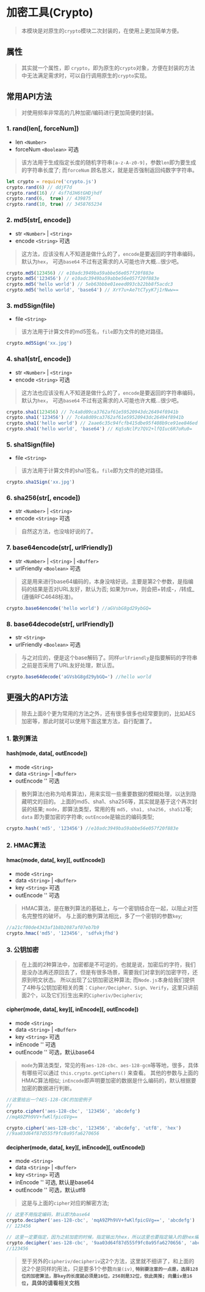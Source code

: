 # 加密工具(Crypto)
> 本模块是对原生的`crypto`模块二次封装的，在使用上更加简单方便。


## 属性
> 其实就一个属性，即 `crypto`，即为原生的`crypto`对象，方便在封装的方法中无法满足需求时，可以自行调用原生的`crypto`实现。

## 常用API方法
> 对使用频率非常高的几种加密/编码进行更加简便的封装。

### 1. rand(len[, forceNum])
- len `<Number>`
- forceNum `<Boolean>` 可选

> 该方法用于生成指定长度的随机字符串`[a-z-A-z0-9]`，参数`len`即为要生成的字符串长度了; 而`forceNum` 顾名思义，就是是否强制返回纯数字字符串。

```javascript
let crypto = require('crypto.js')
crypto.rand(6) // ddjF7d
crypto.rand(16) // 4sf7dJH6tGHDjhdf
crypto.rand(6,  true) // 439875
crypto.rand(10, true) // 3458765234
```


### 2. md5(str[, encode])
- str `<Number>` | `<String>`
- encode `<String>` 可选

> 这方法，应该没有人不知道是做什么的了，`encode`是要返回的字符串编码，默认为`hex`， 可选`base64` 不过有这需求的人可能也许大概...很少吧。

```javascript
crypto.md5(123456) // e10adc3949ba59abbe56e057f20f883e
crypto.md5('123456') // e10adc3949ba59abbe56e057f20f883e
crypto.md5('hello world') // 5eb63bbbe01eeed093cb22bb8f5acdc3
crypto.md5('hello world', 'base64') // XrY7u+Ae7tCTyyK7j1rNww==
```


### 3. md5Sign(file)
- file `<String>`

> 该方法用于计算文件的md5签名，`file`即为文件的绝对路径。

```javascript
crypto.md5Sign('xx.jpg')
```


### 4. sha1(str[, encode])
- str `<Number>` | `<String>`
- encode `<String>` 可选

> 这方法也应该没有人不知道是做什么的了，`encode`是要返回的字符串编码，默认为`hex`， 可选`base64` 不过有这需求的人可能也许大概...很少吧。

```javascript
crypto.sha1(123456) // 7c4a8d09ca3762af61e59520943dc26494f8941b
crypto.sha1('123456') // 7c4a8d09ca3762af61e59520943dc26494f8941b
crypto.sha1('hello world') // 2aae6c35c94fcfb415dbe95f408b9ce91ee846ed
crypto.sha1('hello world', 'base64') // Kq5sNclPz7QV2+lfQIuc6R7oRu0=
```


### 5. sha1Sign(file)
- file `<String>`

> 该方法用于计算文件的sha1签名，`file`即为文件的绝对路径。

```javascript
crypto.sha1Sign('xx.jpg')
```


### 6. sha256(str[, encode])
- str `<Number>` | `<String>`
- encode `<String>` 可选

> 自然这方法，也没啥好说的了。



### 7. base64encode(str[, urlFriendly])
- str `<Number>` | `<String>` | `<Buffer>`
- urlFriendly `<Boolean>` 可选

> 这是用来进行base64编码的，本身没啥好说。主要是第2个参数，是指编码的结果是否对URL友好，默认为否; 如果为true，则会把+转成-，/转成_ (遵循RFC4648标准)。

```javascript
crypto.base64encode('hello world') //aGVsbG8gd29ybGQ=

```



### 8. base64decode(str[, urlFriendly])
- str `<String>`
- urlFriendly `<Boolean>` 可选

> 与之对应的，便是这个base解码了。同样`urlFriendly`是指要解码的字符串之前是否采用了URL友好处理，默认否。

```javascript
crypto.base64decode('aGVsbG8gd29ybGQ=') //hello world

```



## 更强大的API方法
> 除去上面8个更为常用的方法之外，还有很多很多也经常要到的，比如AES加密等，那此时就可以使用下面这里方法，自行配置了。

### 1. 散列算法
#### hash(mode, data[, outEncode])
- mode `<String>`
- data `<String>` | `<Buffer>`
- outEncode '<String>' 可选

> 散列算法(也称为哈希算法)，用来实现一些重要数据的模糊处理，以达到隐藏明文的目的。
> 上面的md5、sha1、sha256等，其实就是基于这个再次封装的结果;
> `mode`，即算法类型，常用的有 `md5, sha1, sha256, sha512`等;
> `data` 即为要加密的字符串;
> `outEncode`是输出的编码类型;

```javascript
crypto.hash('md5', '123456') //e10adc3949ba59abbe56e057f20f883e

```


### 2. HMAC算法
#### hmac(mode, data[, key][, outEncode])
- mode `<String>`
- data `<String>` | `<Buffer>`
- key `<String>` 可选
- outEncode '<String>' 可选

> HMAC算法，是在散列算法的基础上，与一个密钥结合在一起，以阻止对签名完整性的破坏。
> 与上面的散列算法相比，多了一个密钥的参数`key`;

```javascript
//a21cf00de4343af1b8b2087af07eb7b9
crypto.hmac('md5', '123456', 'sdfvkjfhd') 

```


### 3. 公钥加密
> 在上面的2种算法中，加密都是不可逆的，也就是说，加密后的字符，我们是没办法再还原回去了，但是有很多场景，需要我们对拿到的加密字符，还原到明文状态。
> 所以出现了公钥加密这种算法; 而`Node.js`本身给我们提供了4种与公钥加密相关的类：`Cipher/Decipher、Sign、Verify`，这里只讲前面2个，以及它们衍生出来的`Cipheriv/Decipheriv`;

#### cipher(mode, data[, key][, inEncode][, outEncode])
- mode `<String>`
- data `<String>` | `<Buffer>`
- key `<String>` 可选
- inEncode '<String>' 可选
- outEncode '<String>' 可选，默认base64

> `mode`为算法类型，常见的有`aes-128-cbc、aes-128-gcm`等等地，很多，具体有哪些可以通过 `this.crypto.getCiphers()` 来查看。
> 其他的参数与上面的HMAC算法相似; `inEncode`即声明要加密的数据是什么编码的，默认根据要加密的数据进行判断。

```javascript
//这里给出一个AES-128-CBC的加密例子
// 
crypto.cipher('aes-128-cbc', '123456', 'abcdefg')
//mqA9ZPh9VV+fwKlfpicGVg==

crypto.cipher('aes-128-cbc', '123456', 'abcdefg', 'utf8', 'hex')
//9aa03d64f87d555f9fc0a95fa6270656

```



#### decipher(mode, data[, key][, inEncode][, outEncode])
- mode `<String>`
- data `<String>` | `<Buffer>`
- key `<String>` 可选
- inEncode '<String>' 可选, 默认是base64
- outEncode '<String>' 可选，默认utf8

> 这是与上面的`cipher`对应的解密方法;

```javascript
// 这里不用指定编码，默认即为base64
crypto.decipher('aes-128-cbc', 'mqA9ZPh9VV+fwKlfpicGVg==', 'abcdefg')
// 123456

// 这里一定要指定，因为之前加密的时候，指定输出为hex，所以这里也要指定输入的是hex编码
crypto.decipher('aes-128-cbc', '9aa03d64f87d555f9fc0a95fa6270656', 'abcdefg', 'hex')
//123456

```


> 至于另外的`cipheriv/decipheriv`这2个方法，这里就不细讲了，和上面的这2个是同样的用法，只是要多1个参数`向量(iv)`, **`特别要注意的一点是，选择128位的加密算法，那key的长度就必须是16位，256则是32位，依此类推; 向量iv是16位`，具体的请看相关文档**